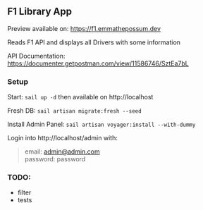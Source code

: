 ## F1 Library App

Preview available on: https://f1.emmathepossum.dev

Reads F1 API and displays all Drivers with some information

API Documentation: https://documenter.getpostman.com/view/11586746/SztEa7bL


### Setup

Start: `sail up -d` then available on http://localhost

Fresh DB: `sail artisan migrate:fresh --seed`

Install Admin Panel: `sail artisan voyager:install --with-dummy`

Login into http://localhost/admin with: 
> email: admin@admin.com  
> password: password


### TODO:
- filter
- tests
